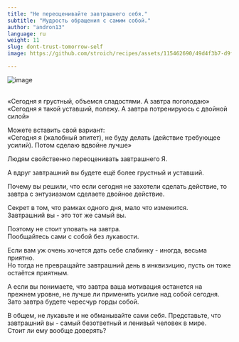 ```yaml
---
title: "Не переоценивайте завтрашнего себя."
subtitle: "Мудрость обращения с самим собой."
author: "andron13"
language: ru
weight: 11
slug: dont-trust-tomorrow-self
image: https://github.com/stroich/recipes/assets/115462690/49d4f3b7-d9f0-4846-8823-39284fe403e5

---
```



![image](https://github.com/stroich/recipes/assets/115462690/49d4f3b7-d9f0-4846-8823-39284fe403e5)

⠀   
«Сегодня я грустный, объемся сладостями. А завтра поголодаю»     
«Сегодня я такой уставший, полежу. А завтра потренируюсь с двойной силой»

Можете вставить свой вариант:    
«Сегодня я (жалобный эпитет), не буду делать (действие требующее усилий). Потом сделаю вдвойне лучше»

Людям свойственно переоценивать завтрашнего Я.

А вдруг завтрашний вы будете ещё более грустный и уставший.

Почему вы решили, что если сегодня не захотели сделать действие, то завтра с энтузиазмом сделаете двойное действие.

Секрет в том, что рамках одного дня, мало что изменится.    
Завтрашний вы - это тот же самый вы.

Поэтому не стоит уповать на завтра.    
Пообщайтесь сами с собой без лукавости.

Если вам уж очень хочется дать себе слабинку - иногда, весьма приятно.    
Но тогда не превращайте завтрашний день в инквизицию, пусть он тоже остаётся приятным.

А если вы понимаете, что завтра ваша мотивация останется на прежнем уровне, не лучше ли применить усилие над собой сегодня.
Зато завтра будете чересчур горды собой.

В общем, не лукавьте и не обманывайте сами себя. Представьте, что завтрашний вы - самый безответный и ленивый человек в мире.     
Стоит ли ему вообще доверять?
